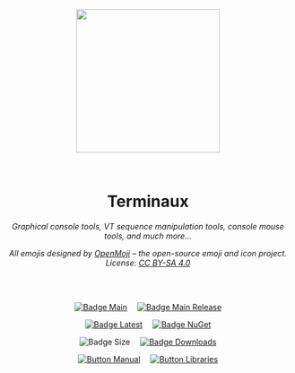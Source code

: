 
<div align = center>

<br>
<br>
    
<img
  src = 'https://cdn.jsdelivr.net/gh/Aptivi/Terminaux@main/assets/OfficialAppIcon-Terminaux-512.png'
  width = 256
  align = center
/>

<br>

# Terminaux
    
*Graphical console tools, VT sequence manipulation tools, console mouse tools, and much more...*

*All emojis designed by [OpenMoji](https://openmoji.org/) – the open-source emoji and icon project. License: [CC BY-SA 4.0](https://creativecommons.org/licenses/by-sa/4.0/)*

<br>
<br>

[![Badge Main]][Main]   
[![Badge Main Release]][Main Release]

[![Badge Latest]][Latest]   
[![Badge NuGet]][NuGet]

![Badge Size]   
[![Badge Downloads]][Releases]

[![Button Manual]][Manual]   
[![Button Libraries]][Libraries]

</div>
    
<br>

</div>


<!----------------------------------------------------------------------------->

[Releases]: https://github.com/Aptivi/Terminaux/releases
[Latest]: https://github.com/Aptivi/Terminaux/releases/latest
[NuGet]: https://www.nuget.org/packages/Terminaux/

[Main]: https://github.com/Aptivi/Terminaux/actions/workflows/build.yml
[Main Release]: https://github.com/Aptivi/Terminaux/actions/workflows/build-rel.yml

[Libraries]: https://aptivi.gitbook.io/terminaux-manual/project-dependencies
[Manual]: https://aptivi.gitbook.io/terminaux-manual/

<!----------------------------------[ Badges ]--------------------------------->

[Badge Downloads]: https://img.shields.io/github/downloads/Aptivi/Terminaux/total?color=217346&label=Downloads&style=for-the-badge&logoColor=white&logo=DocuSign&labelColor=2d9d5f
[Badge Latest]: https://img.shields.io/github/v/release/Aptivi/Terminaux?color=212121&include_prereleases&label=github&style=for-the-badge&logoColor=white&logo=AzureArtifacts&labelColor=303030
[Badge NuGet]: https://img.shields.io/nuget/vpre/Terminaux?color=012f52&style=for-the-badge&logoColor=white&logo=NuGet&labelColor=004880
[Badge Size]: https://img.shields.io/github/repo-size/Aptivi/Terminaux?color=bb4a28&label=size&logoColor=white&style=for-the-badge&logo=GoogleAnalytics&labelColor=E85C33

[Badge Main]: https://github.com/Aptivi/Terminaux/actions/workflows/build.yml/badge.svg
[Badge Main Release]: https://github.com/Aptivi/Terminaux/actions/workflows/build-rel.yml/badge.svg


<!---------------------------------[ Buttons ]--------------------------------->

[Button Libraries]: https://img.shields.io/badge/Libraries-EA8220?style=for-the-badge&logoColor=white&logo=AzureArtifacts
[Button Manual]: https://img.shields.io/badge/Docs-blueviolet?style=for-the-badge&logoColor=white&logo=GitBook
